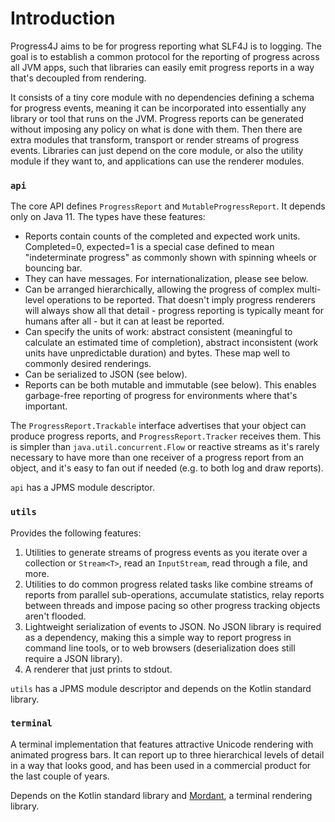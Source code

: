 # Introduction

Progress4J aims to be for progress reporting what SLF4J is to logging. The goal is to establish a common protocol for the reporting
of progress across all JVM apps, such that libraries can easily emit progress reports in a way that's decoupled from rendering.

It consists of a tiny core module with no dependencies defining a schema for progress events, meaning it can be incorporated into
essentially any library or tool that runs on the JVM. Progress reports can be generated without imposing any policy on what is done with
them. Then there are extra modules that transform, transport or render streams of progress events. Libraries can just depend on the core
module, or also the utility module if they want to, and applications can use the renderer modules.

### `api`

The core API defines `ProgressReport` and `MutableProgressReport`. It depends only on Java 11. The types have these features:

* Reports contain counts of the completed and expected work units. Completed=0, expected=1 is a special case defined to mean "indeterminate progress" as
  commonly shown with spinning wheels or bouncing bar.
* They can have messages. For internationalization, please see below.
* Can be arranged hierarchically, allowing the progress of complex multi-level operations to be reported. That doesn't imply progress
  renderers will always show all that detail - progress reporting is typically meant for humans after all - but it can at least be reported.
* Can specify the units of work: abstract consistent (meaningful to calculate an estimated time of completion), abstract inconsistent
  (work units have unpredictable duration) and bytes. These map well to commonly desired renderings.
* Can be serialized to JSON (see below).
* Reports can be both mutable and immutable (see below). This enables garbage-free reporting of progress for environments where that's important.

The `ProgressReport.Trackable` interface advertises that your object can produce progress reports, and `ProgressReport.Tracker` receives
them. This is simpler than `java.util.concurrent.Flow` or reactive streams as it's rarely necessary to have more than one receiver of
a progress report from an object, and it's easy to fan out if needed (e.g. to both log and draw reports).

`api` has a JPMS module descriptor.

### `utils`

Provides the following features:

1. Utilities to generate streams of progress events as you iterate over a collection or `Stream<T>`, read an `InputStream`, read through a
   file, and more.
2. Utilities to do common progress related tasks like combine streams of reports from parallel sub-operations, accumulate statistics, relay
   reports between threads and impose pacing so other progress tracking objects aren't flooded.
3. Lightweight serialization of events to JSON. No JSON library is required as a dependency, making this a simple way to report progress
   in command line tools, or to web browsers (deserialization does still require a JSON library).
4. A renderer that just prints to stdout.

`utils` has a JPMS module descriptor and depends on the Kotlin standard library.

### `terminal`

A terminal implementation that features attractive Unicode rendering with animated progress bars. It can report up to three hierarchical
levels of detail in a way that looks good, and has been used in a commercial product for the last couple of years.

Depends on the Kotlin standard library and [Mordant](https://www.github.com/ajalt/mordant), a terminal rendering library.
